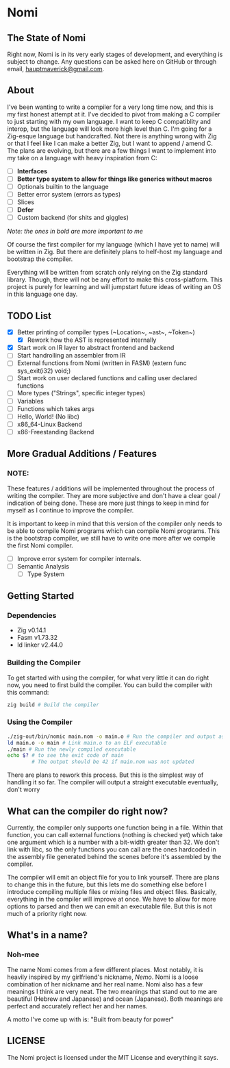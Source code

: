 # Nomi

## The State of Nomi

Right now, Nomi is in its very early stages of development, and everything is subject
to change. Any questions can be asked here on GitHub or through email, 
hauptmaverick@gmail.com.

## About

I've been wanting to write a compiler for a very long time now, and this is my
first honest attempt at it. I've decided to pivot from making a C compiler to just
starting with my own language. I want to keep C compatiblity and interop, but the
language will look more high level than C. I'm going for a Zig-esque language but
handcrafted. Not there is anything wrong with Zig or that I feel like I can make
a better Zig, but I want to append / amend C. The plans are evolving, but there
are a few things I want to implement into my take on a language with heavy inspiration
from C:

- [ ] **Interfaces**
- [ ] **Better type system to allow for things like generics without macros**
- [ ] Optionals builtin to the language
- [ ] Better error system (errors as types)
- [ ] Slices
- [ ] **Defer**
- [ ] Custom backend (for shits and giggles)

*Note: the ones in bold are more important to me*

Of course the first compiler for my language (which I have yet to name) will be 
written in Zig. But there are definitely plans to helf-host my language and bootstrap
the compiler.

Everything will be written from scratch only relying on the Zig standard library.
Though, there will not be any effort to make this cross-platform. This project is
purely for learning and will jumpstart future ideas of writing an OS in this
language one day.

## TODO List

- [x] Better printing of compiler types (~Location~, ~ast~, ~Token~)
    - [x] Rework how the AST is represented internally
- [x] Start work on IR layer to abstract frontend and backend
- [ ] Start handrolling an assembler from IR
- [ ] External functions from Nomi (written in FASM) (extern func sys_exit(i32) void;)
- [ ] Start work on user declared functions and calling user declared functions
- [ ] More types ("Strings", specific integer types)
- [ ] Variables
- [ ] Functions which takes args
- [ ] Hello, World! (No libc)
- [ ] x86_64-Linux Backend
- [ ] x86-Freestanding Backend

## More Gradual Additions / Features 

### NOTE:

These features / additions will be implemented throughout the process of
writing the compiler. They are more subjective and don't have a clear goal /
indication of being done. These are more just things to keep in mind for myself
as I continue to improve the compiler.

It is important to keep in mind that this version of the compiler only needs to
be able to compile Nomi programs which can compile Nomi programs. This is the
bootstrap compiler, we still have to write one more after we compile the first
Nomi compiler.

- [ ] Improve error system for compiler internals.
- [ ] Semantic Analysis
    - [ ] Type System

## Getting Started

### Dependencies

- Zig v0.14.1
- Fasm  v1.73.32
- ld linker v2.44.0

### Building the Compiler

To get started with using the compiler, for what very little it can do right now,
you need to first build the compiler. You can build the compiler with this command:

```bash
zig build # Build the compiler
```

### Using the Compiler

```bash
./zig-out/bin/nomic main.nom -o main.o # Run the compiler and output as main.o
ld main.o -o main # Link main.o to an ELF executable
./main # Run the newly compiled executable
echo $? # to see the exit code of main
        # The output should be 42 if main.nom was not updated
```

There are plans to rework this process. But this is the simplest way of handling
it so far. The compiler will output a straight executable eventually, don't worry

## What can the compiler do right now?

Currently, the compiler only supports one function being in a file. Within that
function, you can call external functions (nothing is checked yet) which take one
argument which is a number with a bit-width greater than 32. We don't link with libc,
so the only functions you can call are the ones hardcoded in the assembly file
generated behind the scenes before it's assembled by the compiler.

The compiler will emit an object file for you to link yourself. There are plans
to change this in the future, but this lets me do something else before I introduce
compiling multiple files or mixing files and object files. Basically, everything
in the compiler will improve at once. We have to allow for more options to parsed
and then we can emit an executable file. But this is not much of a priority right now.

## What's in a name?

### Noh-mee

The name Nomi comes from a few different places. Most notably, it is heavily
inspired by my girlfriend's nickname, _Nemo_. Nomi is a loose combination of her
nickname and her real name. Nomi also has a few meanings I think are very neat.
The two meanings that stand out to me are beautiful (Hebrew and Japanese) and ocean (Japanese).
Both meanings are perfect and accurately reflect her and her names.

A motto I've come up with is: "Built from beauty for power"

## LICENSE

The Nomi project is licensed under the MIT License and everything it says.
